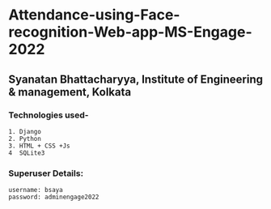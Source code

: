 # Attendance-using-Face-recognition-Web-app-MS-Engage-2022

## Syanatan Bhattacharyya, Institute of Engineering & management, Kolkata

### Technologies used-
    1. Django
    2. Python
    3. HTML + CSS +Js
    4  SQLite3
    
### Superuser Details:
    username: bsaya
    password: adminengage2022
    
